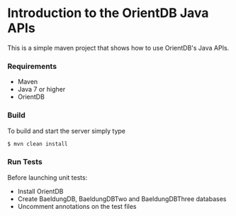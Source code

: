 Introduction to the OrientDB Java APIs
======================================

This is a simple maven project that shows how to use OrientDB's Java APIs.

### Requirements

- Maven
- Java 7 or higher
- OrientDB

### Build

To build and start the server simply type

```bash
$ mvn clean install
```

### Run Tests

Before launching unit tests:
- Install OrientDB
- Create BaeldungDB, BaeldungDBTwo and BaeldungDBThree databases
- Uncomment annotations on the test files
